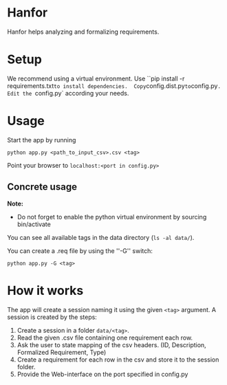 # Hanfor
Hanfor helps analyzing and formalizing requirements.


# Setup 
We recommend using a virtual environment. 
Use ``pip install -r requirements.txt` to install dependencies. 
Copy `config.dist.py` to `config.py`.
Edit the `config.py` according your needs.

# Usage
Start the app by running

    python app.py <path_to_input_csv>.csv <tag>
    
Point your browser to `localhost:<port in config.py>`

## Concrete usage
**Note:** 
 * Do not forget to enable the python virtual environment by sourcing bin/activate 

You can see all available tags in the data directory (`ls -al data/`). 

You can create a .req file by using the ''-G'' switch: 
    
    python app.py -G <tag>

# How it works

The app will create a session naming it using the given `<tag>` argument.
A session is created by the steps:

 1. Create a session in a folder `data/<tag>`.
 2. Read the given .csv file containing one requirement each row.
 3. Ask the user to state mapping of the csv headers. 
 (ID, Description, Formalized Requirement, Type)
 4. Create a requirement for each row in the csv and store it to the session folder.
 5. Provide the Web-interface on the port specified in config.py

